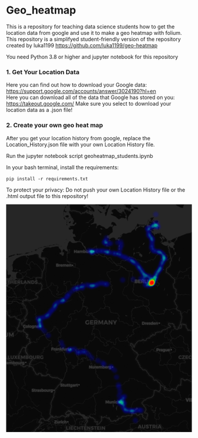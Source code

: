# Geo_heatmap

This is a repository for teaching data science students how to get the location data from google and use it to make a geo heatmap with folium.
This repository is a simplifyed student-friendly version of the repository created by luka1199 https://github.com/luka1199/geo-heatmap

You need Python 3.8 or higher and jupyter notebook for this repository

### 1. Get Your Location Data

Here you can find out how to download your Google data: <https://support.google.com/accounts/answer/3024190?hl=en></br>
Here you can download all of the data that Google has stored on you: <https://takeout.google.com/>
Make sure you select to download your location data as a .json file!


### 2. Create your own geo heat map 

After you get your location history from google, replace the Location_History.json file with your own Location History file.

Run the jupyter notebook script geoheatmap_students.ipynb

In your bash terminal, install the requirements:

	pip install -r requirements.txt

To protect your privacy: Do not push your own Location History file or the .html output file to this repository!

![alt text](heatmap.png)
